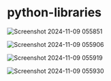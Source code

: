 # python-libraries

![Screenshot 2024-11-09 055851](https://github.com/user-attachments/assets/30f47615-ac4e-4558-abfe-5eb2345d761e)

![Screenshot 2024-11-09 055906](https://github.com/user-attachments/assets/919f5a5d-f1a1-40d0-ab8b-4bf3d5bebdae)

![Screenshot 2024-11-09 055919](https://github.com/user-attachments/assets/60c63724-6d42-48b6-a482-fb27105ac110)

![Screenshot 2024-11-09 055930](https://github.com/user-attachments/assets/34feecb1-cc3d-48e8-b4c5-b79158d1af6e)
